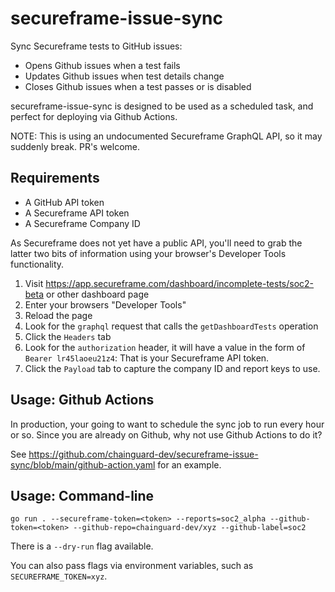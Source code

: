 # secureframe-issue-sync

Sync Secureframe tests to GitHub issues:

* Opens Github issues when a test fails
* Updates Github issues when test details change
* Closes Github issues when a test passes or is disabled

secureframe-issue-sync is designed to be used as a scheduled task, and perfect for deploying via Github Actions. 

NOTE: This is using an undocumented Secureframe GraphQL API, so it may suddenly break. PR's welcome.

## Requirements

* A GitHub API token
* A Secureframe API token
* A Secureframe Company ID

As Secureframe does not yet have a public API, you'll need to grab the latter two bits of information using your browser's Developer Tools functionality. 

1. Visit <https://app.secureframe.com/dashboard/incomplete-tests/soc2-beta> or other dashboard page
2. Enter your browsers "Developer Tools"
3. Reload the page
4. Look for the `graphql` request that calls the `getDashboardTests` operation
5. Click the `Headers` tab 
6. Look for the `authorization` header, it will have a value in the form of `Bearer lr45laoeu21z4`: That is your Secureframe API token.
9. Click the `Payload` tab to capture the company ID and report keys to use.

## Usage: Github Actions

In production, your going to want to schedule the sync job to run every hour or so. Since you are already on Github, why not use Github Actions to do it?

See https://github.com/chainguard-dev/secureframe-issue-sync/blob/main/github-action.yaml for an example. 

## Usage: Command-line

`go run . --secureframe-token=<token> --reports=soc2_alpha --github-token=<token> --github-repo=chainguard-dev/xyz --github-label=soc2`

There is a `--dry-run` flag available.

You can also pass flags via environment variables, such as `SECUREFRAME_TOKEN=xyz`.
